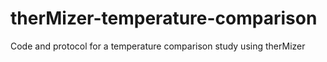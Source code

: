 # therMizer-temperature-comparison
Code and protocol for a temperature comparison study using therMizer
